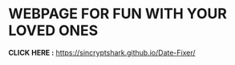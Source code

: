 # WEBPAGE FOR FUN WITH YOUR LOVED ONES

**CLICK HERE :** https://sincryptshark.github.io/Date-Fixer/
